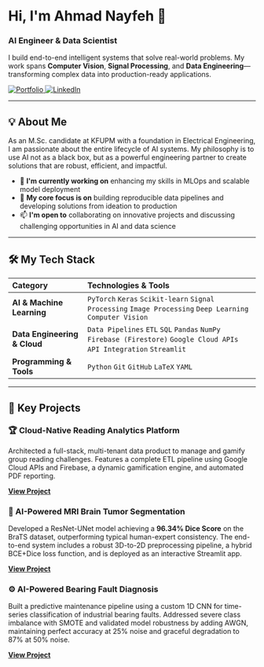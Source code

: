 # Hi, I'm Ahmad Nayfeh 👋
### AI Engineer & Data Scientist

I build end-to-end intelligent systems that solve real-world problems. My work spans **Computer Vision**, **Signal Processing**, and **Data Engineering**—transforming complex data into production-ready applications.

<p align="left">
  <a href="https://ahmadnayfeh.vercel.app" target="_blank">
    <img src="https://img.shields.io/badge/Portfolio-255E63?style=for-the-badge&logo=vercel&logoColor=white" alt="Portfolio"/>
  </a>
  <a href="https://linkedin.com/in/ahmad-nayfeh2000" target="_blank">
    <img src="https://img.shields.io/badge/LinkedIn-0077B5?style=for-the-badge&logo=linkedin&logoColor=white" alt="LinkedIn"/>
  </a>
</p>

---

## 💡 About Me

As an M.Sc. candidate at KFUPM with a foundation in Electrical Engineering, I am passionate about the entire lifecycle of AI systems. My philosophy is to use AI not as a black box, but as a powerful engineering partner to create solutions that are robust, efficient, and impactful.

- 🔭 **I'm currently working on** enhancing my skills in MLOps and scalable model deployment
- 🌱 **My core focus is on** building reproducible data pipelines and developing solutions from ideation to production
- 📫 **I'm open to** collaborating on innovative projects and discussing challenging opportunities in AI and data science

---

## 🛠️ My Tech Stack

| Category | Technologies & Tools |
|:---------|:---------------------|
| **AI & Machine Learning** | `PyTorch` `Keras` `Scikit-learn` `Signal Processing` `Image Processing` `Deep Learning` `Computer Vision` |
| **Data Engineering & Cloud** | `Data Pipelines` `ETL` `SQL` `Pandas` `NumPy` `Firebase (Firestore)` `Google Cloud APIs` `API Integration` `Streamlit` |
| **Programming & Tools** | `Python` `Git` `GitHub` `LaTeX` `YAML` |

---

## 🚀 Key Projects

### 🏆 Cloud-Native Reading Analytics Platform
Architected a full-stack, multi-tenant data product to manage and gamify group reading challenges. Features a complete ETL pipeline using Google Cloud APIs and Firebase, a dynamic gamification engine, and automated PDF reporting.

**[View Project](https://github.com/Ahmad-Nayfeh/Reading-Tracker-Dashboard-Cloud)**

### 🧠 AI-Powered MRI Brain Tumor Segmentation
Developed a ResNet-UNet model achieving a **96.34% Dice Score** on the BraTS dataset, outperforming typical human-expert consistency. The end-to-end system includes a robust 3D-to-2D preprocessing pipeline, a hybrid BCE+Dice loss function, and is deployed as an interactive Streamlit app.

**[View Project](https://github.com/Ahmad-Nayfeh/MRI-Tumor-Segmentation)**

### ⚙️ AI-Powered Bearing Fault Diagnosis
Built a predictive maintenance pipeline using a custom 1D CNN for time-series classification of industrial bearing faults. Addressed severe class imbalance with SMOTE and validated model robustness by adding AWGN, maintaining perfect accuracy at 25% noise and graceful degradation to 87% at 50% noise.

**[View Project](https://github.com/Ahmad-Nayfeh/AI-Bearing-Diagnosis)**
